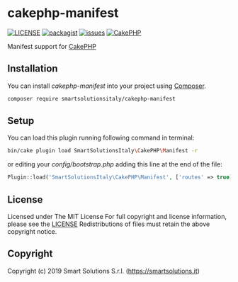 # cakephp-manifest
[![LICENSE](https://img.shields.io/github/license/smartsolutionsitaly/cakephp-manifest.svg)](LICENSE)
[![packagist](https://img.shields.io/badge/packagist-smartsolutionsitaly%2Fcakephp--manifest-brightgreen.svg)](https://packagist.org/packages/smartsolutionsitaly/cakephp-manifest)
[![issues](https://img.shields.io/github/issues/smartsolutionsitaly/cakephp-manifest.svg)](https://github.com/smartsolutionsitaly/cakephp-manifest/issues)
[![CakePHP](https://img.shields.io/badge/CakePHP-3.6%2B-brightgreen.svg)](https://github.com/cakephp/cakephp)

Manifest support for [CakePHP](https://github.com/cakephp/cakephp)

## Installation

You can install _cakephp-manifest_ into your project using [Composer](https://getcomposer.org).

``` bash
composer require smartsolutionsitaly/cakephp-manifest
```

## Setup

You can load this plugin running following command in terminal:

``` bash
bin/cake plugin load SmartSolutionsItaly\CakePHP\Manifest -r
```

or editing your _config/bootstrap.php_ adding this line at the end of the file:

```php
Plugin::load('SmartSolutionsItaly\CakePHP\Manifest', ['routes' => true]);
```

## License
Licensed under The MIT License
For full copyright and license information, please see the [LICENSE](LICENSE)
Redistributions of files must retain the above copyright notice.

## Copyright
Copyright (c) 2019 Smart Solutions S.r.l. (https://smartsolutions.it)
